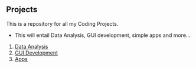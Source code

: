 ## Projects

This is a repository for all my Coding Projects. 

 - This will entail Data Analysis, GUI development, simple apps and more...

1. [Data Analysis](https://github.com/ksaesthetix/Python_Projects/tree/main/Data%20Analysis)
2. [GUI Development](https://github.com/ksaesthetix/Python_Projects/tree/main/GUI_Development)
3. [Apps](https://github.com/ksaesthetix/Projects/tree/main/Apps)
